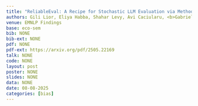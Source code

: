 ```yaml
---
title: "ReliableEval: A Recipe for Stochastic LLM Evaluation via Method of Moments"
authors: Gili Lior, Eliya Habba, Shahar Levy, Avi Caciularu, <b>Gabriel Stanovsky</b>
venue: EMNLP Findings
base: eco-sem
bib: NONE
bib-ext: NONE
pdf: NONE
pdf-ext: https://arxiv.org/pdf/2505.22169
talk: NONE
code: NONE
layout: post
poster: NONE
slides: NONE
data: NONE
date: 08-08-2025
categories: [bias]
---
```

